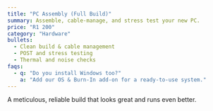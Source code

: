 ```yaml
---
title: "PC Assembly (Full Build)"
summary: Assemble, cable-manage, and stress test your new PC.
price: "R1 200"
category: "Hardware"
bullets:
  - Clean build & cable management
  - POST and stress testing
  - Thermal and noise checks
faqs:
  - q: "Do you install Windows too?"
    a: "Add our OS & Burn-In add-on for a ready-to-use system."
---
```

A meticulous, reliable build that looks great and runs even better.
